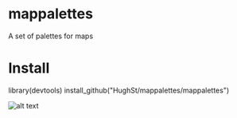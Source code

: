 # mappalettes
A set of palettes for maps

# Install
library(devtools)
install_github("HughSt/mappalettes/mappalettes")

![alt text](https://raw.githubusercontent.com/HughSt/mappalettes/master/mappalettes/images/hugh_div_swz_elev.png)
